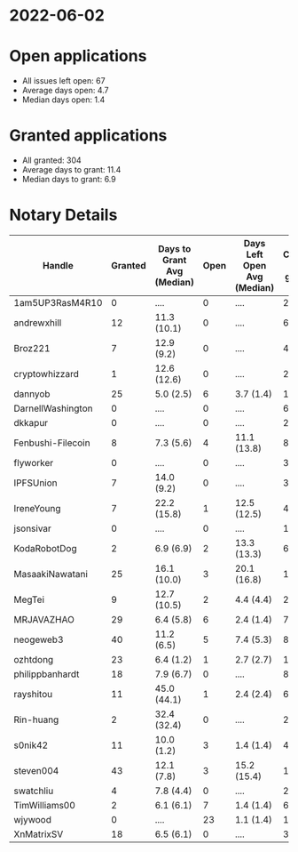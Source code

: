 2022-06-02
==========

# Open applications

- All issues left open: 67
- Average days open: 4.7
- Median days open: 1.4

# Granted applications

- All granted: 304
- Average days to grant: 11.4
- Median days to grant: 6.9

# Notary Details

| Handle            |   Granted | Days to Grant Avg (Median)   |   Open | Days Left Open Avg (Median)   |   Closed (no grant) |
|-------------------|-----------|------------------------------|--------|-------------------------------|---------------------|
| 1am5UP3RasM4R10   |         0 | ....                         |      0 | ....                          |                   2 |
| andrewxhill       |        12 | 11.3  (10.1)                 |      0 | ....                          |                  69 |
| Broz221           |         7 | 12.9  (9.2)                  |      0 | ....                          |                  41 |
| cryptowhizzard    |         1 | 12.6  (12.6)                 |      0 | ....                          |                  20 |
| dannyob           |        25 | 5.0  (2.5)                   |      6 | 3.7  (1.4)                    |                 122 |
| DarnellWashington |         0 | ....                         |      0 | ....                          |                   6 |
| dkkapur           |         0 | ....                         |      0 | ....                          |                   2 |
| Fenbushi-Filecoin |         8 | 7.3  (5.6)                   |      4 | 11.1  (13.8)                  |                  82 |
| flyworker         |         0 | ....                         |      0 | ....                          |                   3 |
| IPFSUnion         |         7 | 14.0  (9.2)                  |      0 | ....                          |                  32 |
| IreneYoung        |         7 | 22.2  (15.8)                 |      1 | 12.5  (12.5)                  |                  47 |
| jsonsivar         |         0 | ....                         |      0 | ....                          |                  13 |
| KodaRobotDog      |         2 | 6.9  (6.9)                   |      2 | 13.3  (13.3)                  |                   6 |
| MasaakiNawatani   |        25 | 16.1  (10.0)                 |      3 | 20.1  (16.8)                  |                 105 |
| MegTei            |         9 | 12.7  (10.5)                 |      2 | 4.4  (4.4)                    |                  25 |
| MRJAVAZHAO        |        29 | 6.4  (5.8)                   |      6 | 2.4  (1.4)                    |                  71 |
| neogeweb3         |        40 | 11.2  (6.5)                  |      5 | 7.4  (5.3)                    |                  86 |
| ozhtdong          |        23 | 6.4  (1.2)                   |      1 | 2.7  (2.7)                    |                 123 |
| philippbanhardt   |        18 | 7.9  (6.7)                   |      0 | ....                          |                  81 |
| rayshitou         |        11 | 45.0  (44.1)                 |      1 | 2.4  (2.4)                    |                  64 |
| Rin-huang         |         2 | 32.4  (32.4)                 |      0 | ....                          |                   2 |
| s0nik42           |        11 | 10.0  (1.2)                  |      3 | 1.4  (1.4)                    |                  42 |
| steven004         |        43 | 12.1  (7.8)                  |      3 | 15.2  (15.4)                  |                 158 |
| swatchliu         |         4 | 7.8  (4.4)                   |      0 | ....                          |                  26 |
| TimWilliams00     |         2 | 6.1  (6.1)                   |      7 | 1.4  (1.4)                    |                   6 |
| wjywood           |         0 | ....                         |     23 | 1.1  (1.4)                    |                  12 |
| XnMatrixSV        |        18 | 6.5  (6.1)                   |      0 | ....                          |                  38 |
